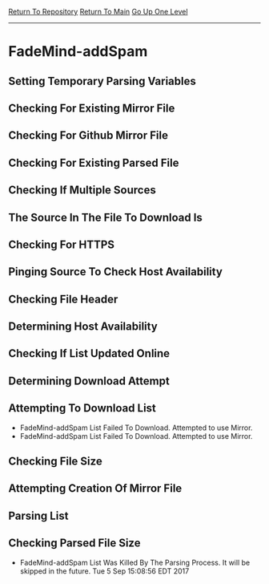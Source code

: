 [Return To Repository](https://github.com/deathbybandaid/piholeparser/)
[Return To Main](https://github.com/deathbybandaid/piholeparser/blob/master/RecentRunLogs/Mainlog.md)
[Go Up One Level](https://github.com/deathbybandaid/piholeparser/blob/master/RecentRunLogs/TopLevelScripts/30-Processing-Blacklists.md)
____________________________________
# FadeMind-addSpam
## Setting Temporary Parsing Variables
## Checking For Existing Mirror File
## Checking For Github Mirror File
## Checking For Existing Parsed File
## Checking If Multiple Sources
## The Source In The File To Download Is
## Checking For HTTPS
## Pinging Source To Check Host Availability
## Checking File Header
## Determining Host Availability
## Checking If List Updated Online
## Determining Download Attempt
## Attempting To Download List
* FadeMind-addSpam List Failed To Download. Attempted to use Mirror. 
* FadeMind-addSpam List Failed To Download. Attempted to use Mirror. 
## Checking File Size
## Attempting Creation Of Mirror File
## Parsing List
## Checking Parsed File Size
* FadeMind-addSpam List Was Killed By The Parsing Process. It will be skipped in the future. Tue 5 Sep 15:08:56 EDT 2017
